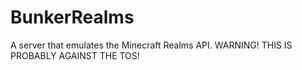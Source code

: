 # BunkerRealms
A server that emulates the Minecraft Realms API. WARNING! THIS IS PROBABLY AGAINST THE TOS! 
